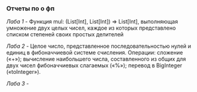 <h3>Отчеты по о  фп</h3>
<i>Лаба 1</i> - Функция mul: (List[Int], List[Int]) => List[Int], выполняющая умножение двух целых чисел, каждое из которых представлено списком степеней своих простых делителей <br>

<i>Лаба 2</i> - Целое число, представленное последовательностью нулей и единиц в фибоначчиевой системе счисления. Операции: сложение («+»); вычисление наибольшего числа, составленного из общих для двух чисел фибоначчиевых слагаемых («%»); перевод в BigInteger («toInteger»).<br>

<i>Лаба 3</i> -
